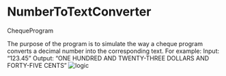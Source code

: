﻿NumberToTextConverter
=====================

ChequeProgram

The purpose of the program is to simulate the way a cheque program converts a decimal number into the corresponding text. 
For example:
Input:          “123.45”
Output:        “ONE HUNDRED AND TWENTY-THREE DOLLARS AND FORTY-FIVE CENTS”
![logic](http://itreverie.com/wp-content/images/NumberToTextConverter/Logic.jpg)
